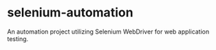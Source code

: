 # selenium-automation
An automation project utilizing Selenium WebDriver for web application testing.
